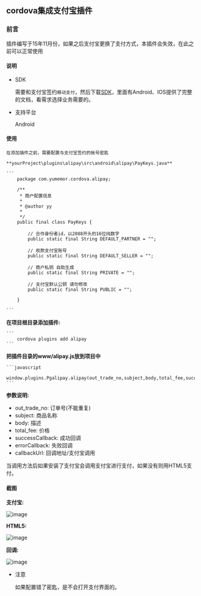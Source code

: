 
## cordova集成支付宝插件

### 前言

插件编写于15年11月份，如果之后支付宝更换了支付方式，本插件会失效，在此之前可以正常使用

#### 说明
* SDK

	需要和支付宝签约`移动支付`，然后下载[SDK](http://download.alipay.com/public/api/base/WS_MOBILE_PAY_SDK_BASE.zip)，里面有Android、IOS提供了完整的文档，看需求选择业务需要的。

* 支持平台

	Android

#### 使用

	在添加插件之前，需要配置与支付宝签约的帐号密匙

	**yourProject\plugins\alipay\src\android\alipay\PayKeys.java**
	
	```
		package com.yumemor.cordova.alipay;

		/**
		 * 商户配置信息
		 * 
		 * @author yy
		 * 
		 */
		public final class PayKeys {

			// 合作身份者id，以2088开头的16位纯数字
			public static final String DEFAULT_PARTNER = "";
		
			// 收款支付宝账号
			public static final String DEFAULT_SELLER = "";
		
			// 商户私钥 自助生成
			public static final String PRIVATE = "";
		
			// 支付宝默认公钥 请勿修改
			public static final String PUBLIC = "";

		}

	```

**在项目根目录添加插件:**
	
	```
		cordova plugins add alipay
	```

**把插件目录的www/alipay.js放到项目中**

	```javascript
		window.plugins.Pgalipay.alipay(out_trade_no,subject,body,total_fee,successCallback,errorCallback,callbackUrl);
	```

**参数说明:**

* out_trade_no: 订单号(不能重复)
* subject: 商品名称
* body:	描述
* total_fee: 价格
* successCallback: 成功回调
* errorCallback: 失败回调
* callbackUrl: 回调地址/支付宝调用
	
当调用方法后如果安装了支付宝会调用支付宝进行支付，如果没有则用HTML5支付。

#### 截图

**支付宝:**
	
![image](http://7xnxsw.com1.z0.glb.clouddn.com/Cordova-alipay-pugins/Screenshot_2015-11-02-14-08-50.png)

**HTML5:**
	
![image](http://7xnxsw.com1.z0.glb.clouddn.com/Cordova-alipay-pugins/Screenshot_2015-11-02-14-09-23.png)

**回调:**
	
![image](http://7xnxsw.com1.z0.glb.clouddn.com/Cordova-alipay-pugins/Screenshot_2015-11-02-14-09-03.png)

* 注意

	如果配置错了密匙，是不会打开支付界面的。
